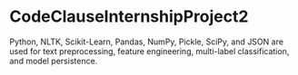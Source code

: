 # CodeClauseInternshipProject2
Python, NLTK, Scikit-Learn, Pandas, NumPy, Pickle, SciPy, and JSON are used for text preprocessing, feature engineering, multi-label classification, and model persistence.
